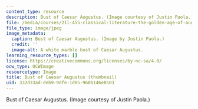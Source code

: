 ```yaml
---
content_type: resource
description: Bust of Caesar Augustus. (Image courtesy of Justin Paola.)
file: /media/courses/21l-455-classical-literature-the-golden-age-of-augustan-rome-fall-2004/332d33addeb99dfe1d85960b146e8503_21l-455f04-th.jpg
file_type: image/jpeg
image_metadata:
  caption: Bust of Caesar Augustus. (Image by Justin Paola.)
  credit: ''
  image-alt: A white marble bust of Caesar Augustus.
learning_resource_types: []
license: https://creativecommons.org/licenses/by-nc-sa/4.0/
ocw_type: OCWImage
resourcetype: Image
title: Bust of Caesar Augustus (thumbnail)
uid: 332d33ad-deb9-9dfe-1d85-960b146e8503
---
```

Bust of Caesar Augustus. (Image courtesy of Justin Paola.)
